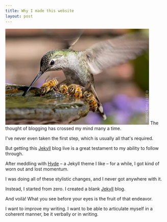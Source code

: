 ```yaml
---
title: Why I made this website
layout: post
---
```


<img src="/assets/hummingbird_and_bees.webp"  alt="Hummingbird and bees sharing a water fountain" width="450" height="300" decoding="async">
The thought of blogging has crossed my mind many a time.

I've never even taken the first step, which is usually all that's required.

But getting this [Jekyll](https://jekyllrb.com/) blog live is a great testament to my ability to follow through.

After meddling with [Hyde](https://hyde.getpoole.com/) – a Jekyll theme I like – for a while, I got kind of worn out and lost momentum.

I was doing all of these stylistic changes, and I never got anywhere with it.

Instead, I started from zero. I created a blank [Jekyll](https://jekyllrb.com/) blog.

And voilà! What you see before your eyes is the fruit of that endeavor.

I want to improve my writing. I want to be able to articulate myself in a coherent manner, be it verbally or in writing.
